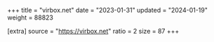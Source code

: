 +++
title = "virbox.net"
date = "2023-01-31"
updated = "2024-01-19"
weight = 88823

[extra]
source = "https://virbox.net"
ratio = 2
size = 87
+++
